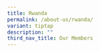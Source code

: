 ```yaml
---
title: Rwanda
permalink: /about-us/rwanda/
variant: tiptap
description: ""
third_nav_title: Our Members
---
```

<p></p>
